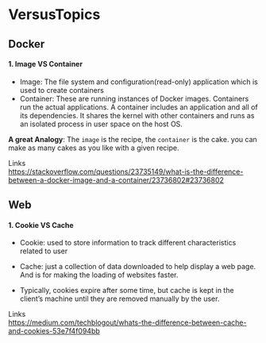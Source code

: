 # VersusTopics
## Docker
#### 1. Image VS Container
* Image: The file system and configuration(read-only) application which is used to create containers
* Container: These are running instances of Docker images. Containers run the actual applications. A container includes an application and all of its dependencies. It shares the kernel with other containers and runs as an isolated process in user space on the host OS.


**A great Analogy**: The `image` is the recipe, the `container` is the cake. you can make as many cakes as you like with a given recipe.

Links  
https://stackoverflow.com/questions/23735149/what-is-the-difference-between-a-docker-image-and-a-container/23736802#23736802

## Web

#### 1. Cookie VS Cache
* Cookie: used to store information to track different characteristics related to user
* Cache: just a collection of data downloaded to help display a web page. And is for making the loading of websites faster.

* Typically, cookies expire after some time, but cache is kept in the client’s machine until they are removed manually by the user.

Links  
https://medium.com/techblogout/whats-the-difference-between-cache-and-cookies-53e7f4f094bb

